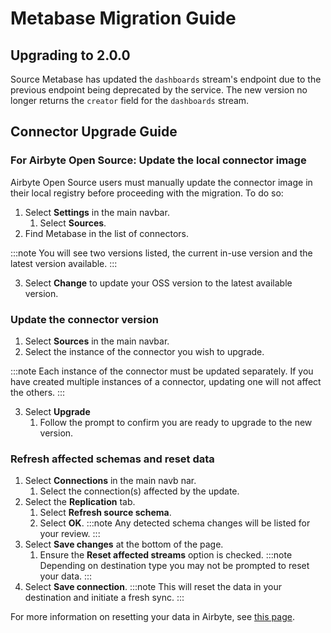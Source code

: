 # Metabase Migration Guide

## Upgrading to 2.0.0

Source Metabase has updated the `dashboards` stream's endpoint due to the previous endpoint being deprecated by the service. The new version no longer returns the `creator` field for the `dashboards` stream.

## Connector Upgrade Guide

### For Airbyte Open Source: Update the local connector image

Airbyte Open Source users must manually update the connector image in their local registry before proceeding with the migration. To do so:

1. Select **Settings** in the main navbar.
    1. Select **Sources**.
2. Find Metabase in the list of connectors.

:::note
You will see two versions listed, the current in-use version and the latest version available.
:::

3. Select **Change** to update your OSS version to the latest available version.

### Update the connector version

1. Select **Sources** in the main navbar.
2. Select the instance of the connector you wish to upgrade.

:::note
Each instance of the connector must be updated separately. If you have created multiple instances of a connector, updating one will not affect the others.
:::

3. Select **Upgrade**
    1. Follow the prompt to confirm you are ready to upgrade to the new version.

### Refresh affected schemas and reset data

1. Select **Connections** in the main navb nar.
    1. Select the connection(s) affected by the update.
2. Select the **Replication** tab.
    1. Select **Refresh source schema**.
    2. Select **OK**.
:::note
Any detected schema changes will be listed for your review.
:::
3. Select **Save changes** at the bottom of the page.
    1. Ensure the **Reset affected streams** option is checked.
:::note
Depending on destination type you may not be prompted to reset your data.
:::
4. Select **Save connection**.
:::note
This will reset the data in your destination and initiate a fresh sync.
:::

For more information on resetting your data in Airbyte, see [this page](https://docs.airbyte.com/operator-guides/reset).